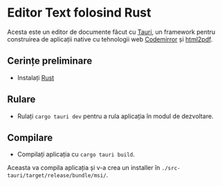 # Editor Text folosind Rust

Acesta este un editor de documente făcut cu [Tauri](https://tauri.studio/en/), un framework pentru construirea de aplicații native cu tehnologii web [Codemirror](https://codemirror.net/) și [html2pdf](https://github.com/ilaborie/html2pdf).

## Cerințe preliminare

- Instalați [Rust](https://www.rust-lang.org/tools/install)

## Rulare

- Rulați `cargo tauri dev` pentru a rula aplicația în modul de dezvoltare.

## Compilare

- Compilați aplicația cu `cargo tauri build`.

Aceasta va compila aplicația și v-a crea un installer în `./src-tauri/target/release/bundle/msi/`.